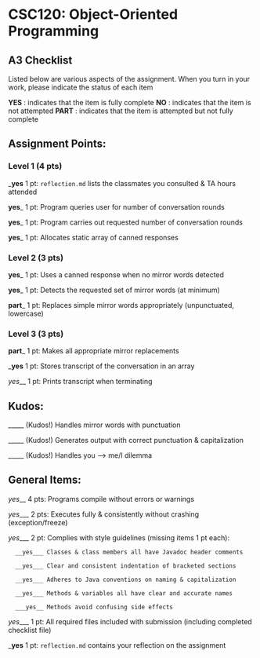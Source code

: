 # CSC120: Object-Oriented Programming
## A3 Checklist

Listed below are various aspects of the assignment.  When you turn in your work, please indicate the status of each item

**YES** : indicates that the item is fully complete
**NO** : indicates that the item is not attempted
**PART** : indicates that the item is attempted but not fully complete


## Assignment Points:

### Level 1 (4 pts)

___yes__ 1 pt: `reflection.md` lists the classmates you consulted & TA hours attended

__yes___ 1 pt: Program queries user for number of conversation rounds

__yes___ 1 pt: Program carries out requested number of conversation rounds

__yes___ 1 pt: Allocates static array of canned responses

### Level 2 (3 pts)

__yes___ 1 pt: Uses a canned response when no mirror words detected

__yes___ 1 pt: Detects the requested set of mirror words (at minimum)

__part___ 1 pt: Replaces simple mirror words appropriately (unpunctuated, lowercase)

### Level 3 (3 pts)

__part___ 1 pt: Makes all appropriate mirror replacements

___yes__ 1 pt: Stores transcript of the conversation in an array

_yes___ 1 pt: Prints transcript when terminating

## Kudos:

_____ (Kudos!) Handles mirror words with punctuation

_____ (Kudos!) Generates output with correct punctuation & capitalization

_____ (Kudos!) Handles you --> me/I dilemma



## General Items:

_yes___ 4 pts: Programs compile without errors or warnings

_yes____ 2 pts: Executes fully & consistently without crashing (exception/freeze)

_yes____ 2 pt: Complies with style guidelines (missing items 1 pt each):

      __yes___ Classes & class members all have Javadoc header comments

      __yes___ Clear and consistent indentation of bracketed sections

      __yes___ Adheres to Java conventions on naming & capitalization

      __yes___ Methods & variables all have clear and accurate names

      ___yes__ Methods avoid confusing side effects

_yes____ 1 pt: All required files included with submission (including completed checklist file)

___yes__ 1 pt: `reflection.md` contains your reflection on the assignment
